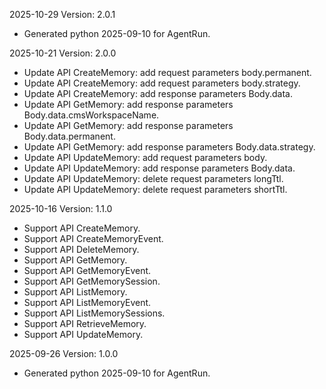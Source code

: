 2025-10-29 Version: 2.0.1
- Generated python 2025-09-10 for AgentRun.

2025-10-21 Version: 2.0.0
- Update API CreateMemory: add request parameters body.permanent.
- Update API CreateMemory: add request parameters body.strategy.
- Update API CreateMemory: add response parameters Body.data.
- Update API GetMemory: add response parameters Body.data.cmsWorkspaceName.
- Update API GetMemory: add response parameters Body.data.permanent.
- Update API GetMemory: add response parameters Body.data.strategy.
- Update API UpdateMemory: add request parameters body.
- Update API UpdateMemory: add response parameters Body.data.
- Update API UpdateMemory: delete request parameters longTtl.
- Update API UpdateMemory: delete request parameters shortTtl.


2025-10-16 Version: 1.1.0
- Support API CreateMemory.
- Support API CreateMemoryEvent.
- Support API DeleteMemory.
- Support API GetMemory.
- Support API GetMemoryEvent.
- Support API GetMemorySession.
- Support API ListMemory.
- Support API ListMemoryEvent.
- Support API ListMemorySessions.
- Support API RetrieveMemory.
- Support API UpdateMemory.


2025-09-26 Version: 1.0.0
- Generated python 2025-09-10 for AgentRun.

